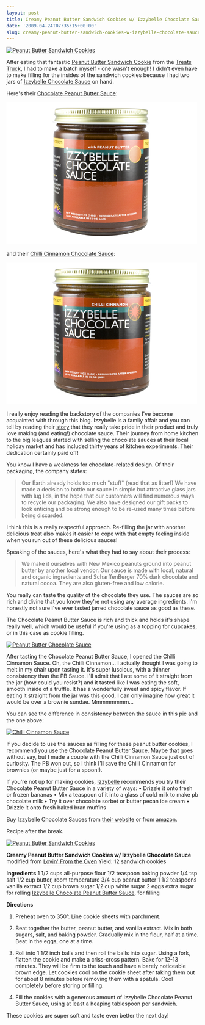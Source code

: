 ```yaml
---
layout: post
title: Creamy Peanut Butter Sandwich Cookies w/ Izzybelle Chocolate Sauce
date: '2009-04-24T07:35:15+00:00'
slug: creamy-peanut-butter-sandwich-cookies-w-izzybelle-chocolate-sauce
---
```

<a href="http://www.flickr.com/photos/kstar810/3465676200/"><img src="http://farm4.static.flickr.com/3641/3465676200_5bcb7b4757.jpg?v=0" alt="Peanut Butter Sandwich Cookies" /></a>

After eating that fantastic <a href="http://www.flickr.com/photos/kstar810/3437335059/">Peanut Butter Sandwich Cookie</a> from the <a href="http://www.treatstruck.com/">Treats Truck</a>, I had to make a batch myself - one wasn't enough! I didn't even have to make filling for the insides of the sandwich cookies because I had two jars of <a href="http://www.izzybellechocolate.com/pages/shoponline.html">Izzybelle Chocolate Sauce</a> on hand.

Here's their <a href="http://astore.amazon.com/thechocolatpe-20/detail/B001ULWAHY">Chocolate Peanut Butter Sauce</a>:

<img src='/images/uploads/2009/04/izzybelle_peanut_butter1.jpg' alt='Izzybelle Peanut Butter Sauce' class="yellowborder" />

and their <a href="http://astore.amazon.com/thechocolatpe-20/detail/B001ULUMCO">Chilli Cinnamon Chocolate Sauce</a>:

<img src='/images/uploads/2009/04/izzybelle_chili_sauce.jpg' alt='Chili Cinnamon Sauce' class="yellowborder" />

I really enjoy reading the backstory of the companies I've become acquainted with through this blog. Izzybelle is a family affair and you can tell by reading their <a href="http://www.izzybellechocolate.com/pages/ourcompany.html">story</a> that they really take pride in their product and truly love making (and eating!) chocolate sauce. Their journey from home kitchen to the big leagues started with selling the chocolate sauces at their local holiday market and has included thirty years of kitchen experiments. Their dedication certainly paid off! 

You know I have a weakness for chocolate-related design. Of their packaging, the company states: 


<blockquote>Our Earth already holds too much "stuff" (read that as litter!) We have made a decision to bottle our sauce in simple but attractive glass jars with lug lids, in the hope that our customers will find numerous ways to recycle our packaging. We also have designed our gift packs to look enticing and be strong enough to be re-used many times before being discarded.</blockquote>



I think this is a really respectful approach. Re-filling the jar with another delicious treat also makes it easier to cope with that empty feeling inside when you run out of these delicious sauces!

Speaking of the sauces, here's what they had to say about their process:


<blockquote>We make it ourselves with New Mexico peanuts ground into peanut butter by another local vendor. Our sauce is made with local, natural and organic ingredients and ScharffenBerger 70% dark chocolate and natural cocoa. They are also gluten-free and low calorie. </blockquote>



You really can taste the quality of the chocolate they use. The sauces are so rich and divine that you know they're not using any average ingredients. I'm honestly not sure I've ever tasted jarred chocolate sauce as good as these.

The Chocolate Peanut Butter Sauce is rich and thick and holds it's shape really well, which would be useful if you're using as a topping for cupcakes, or in this case as cookie filling.

<a href="http://www.flickr.com/photos/kstar810/3465675228/"><img src="http://farm4.static.flickr.com/3478/3465675228_aa07651844.jpg?v=0" alt="Peanut Butter Chocolate Sauce" /></a>

After tasting the Chocolate Peanut Butter Sauce, I opened the Chilli Cinnamon Sauce. Oh, the Chilli Cinnamon... I actually thought I was going to melt in my chair upon tasting it. It's super luscious, with a thinner consistency than the PB Sauce. I'll admit that I ate some of it straight from the jar (how could you resist?) and it tasted like I was eating the soft, smooth inside of a truffle. It has a wonderfully sweet and spicy flavor. If eating it straight from the jar was this good, I can only imagine how great it would be over a brownie sundae. Mmmmmmmm...

You can see the difference in consistency between the sauce in this pic and the one above:

<a href="http://www.flickr.com/photos/kstar810/3464861271/"><img src="http://farm4.static.flickr.com/3584/3464861271_f1d3c52af3.jpg?v=0" alt="Chilli Cinnamon Sauce" /></a>

If you decide to use the sauces as filling for these peanut butter cookies, I recommend you use the Chocolate Peanut Butter Sauce. Maybe that goes without say, but I made a couple with the Chilli Cinnamon Sauce just out of curiosity. The PB won out, so I think I'll save the Chilli Cinnamon for brownies (or maybe just for a spoon!).

If you're not up for making cookies, <a href="http://www.izzybellechocolate.com/">Izzybelle</a> recommends you try their Chocolate Peanut Butter Sauce in a variety of ways:
&#8226; Drizzle it onto fresh or frozen bananas
&#8226; Mix a teaspoon of it into a glass of cold milk to make pb chocolate milk
&#8226; Try it over chocolate sorbet or butter pecan ice cream
&#8226; Drizzle it onto fresh baked bran muffins

Buy Izzybelle Chocolate Sauces from <a href="http://www.izzybellechocolate.com/pages/shoponline.html">their website</a> or from <a href="http://astore.amazon.com/thechocolatpe-20">amazon</a>. 

Recipe after the break.

<a href="http://www.flickr.com/photos/kstar810/3465675678/"><img src="http://farm4.static.flickr.com/3608/3465675678_f1aa6aedef.jpg?v=0" alt="Peanut Butter Sandwich Cookies" /></a>

<!--more-->

<strong>Creamy Peanut Butter Sandwich Cookies w/ Izzybelle Chocolate Sauce</strong>
modified from <a href="http://www.lovintheoven.com/2009/04/creamy-peanut-butter-cookies.html">Lovin' From the Oven</a>
Yield: 12 sandwich cookies

<strong>Ingredients</strong>
1 1/2 cups all-purpose flour
1/2 teaspoon baking powder
1/4 tsp salt
1/2 cup butter, room temperature
3/4 cup peanut butter
1 1/2 teaspoons vanilla extract
1/2 cup brown sugar
1/2 cup white sugar
2 eggs
extra sugar for rolling
<a href="http://astore.amazon.com/thechocolatpe-20/detail/B001ULWAHY">Izzybelle Chocolate Peanut Butter Sauce</a>, for filling

<strong>Directions</strong>
1. Preheat oven to 350&#176;. Line cookie sheets with parchment.

2. Beat together the butter, peanut butter, and vanilla extract. Mix in both sugars, salt, and baking powder. Gradually mix in the flour, half at a time. Beat in the eggs, one at a time.

3. Roll into 1 1/2 inch balls and then roll the balls into sugar. Using a fork, flatten the cookie and make a criss-cross pattern. Bake for 12-13 minutes. They will be firm to the touch and have a barely noticeable brown edge. Let cookies cool on the cookie sheet after taking them out for about 8 minutes before removing them with a spatula. Cool completely before storing or filling.

4. Fill the cookies with a generous amount of Izzybelle Chocolate Peanut Butter Sauce, using at least a heaping tablespoon per sandwich.

These cookies are super soft and taste even better the next day!
